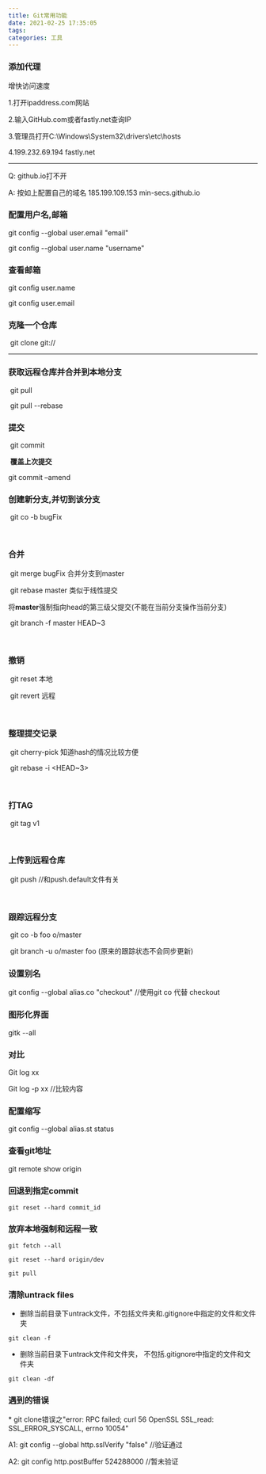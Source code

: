 ```yaml
---
title: Git常用功能
date: 2021-02-25 17:35:05
tags: 
categories: 工具
---
```


### **添加代理**

增快访问速度

1.打开ipaddress.com网站

2.输入GitHub.com或者fastly.net查询IP

3.管理员打开C:\Windows\System32\drivers\etc\hosts

4.199.232.69.194 fastly.net

---

Q: github.io打不开

A: 按如上配置自己的域名 185.199.109.153 min-secs.github.io



### 配置用户名,邮箱

git config --global user.email "email"

git config --global user.name "username"

### 查看邮箱

git config user.name

git config user.email

### 克隆一个仓库

​	git clone git://

<!--more-->



------



### **获取远程仓库并合并到本地分支**

​	git pull

​	git pull --rebase 

### **提交**

​	git commit 



​	**覆盖上次提交**

git commit –amend

 

### **创建新分支**,并切到该分支

​	git co -b bugFix 

​	

### **合并**

​	git merge bugFix 合并分支到master

​	git rebase master 类似于线性提交

 

将**master**强制指向head的第三级父提交(不能在当前分支操作当前分支)

​	git branch -f master HEAD~3 

​	

### **撤销**

​	git reset <hash> 本地

​	git revert <hash> 远程

​	

### **整理提交记录**

​	git cherry-pick <hash> 知道hash的情况比较方便

​	git rebase -i <HEAD~3>

​	

### 打**TAG**

​	git tag v1 <hash>

 



​	

### **上传到远程仓库**

​	git push //和push.default文件有关

​	

### **跟踪远程分支**

​	git co -b foo o/master

​	git branch -u o/master foo (原来的跟踪状态不会同步更新)

 

### **设置别名**

git config --global alias.co "checkout" //使用git co 代替 checkout

 

### **图形化界面**

gitk --all



### **对比**

Git log xx

Git log -p xx //比较内容

 

### **配置缩写**

git config --global alias.st status

 

### **查看git地址**

git remote show origin

 

### **回退到指定**commit

```
git reset --hard commit_id
```





### **放弃本地强制和远程一致**

```
git fetch --all 
```

``` 
git reset --hard origin/dev
```

```
git pull
```

### 清除untrack files

- 删除当前目录下untrack文件，不包括文件夹和.gitignore中指定的文件和文件夹

```
git clean -f
```

- 删除当前目录下untrack文件和文件夹， 不包括.gitignore中指定的文件和文件夹

```
git clean -df
```

 ### 遇到的错误

\* git clone错误之"error: RPC failed; curl 56 OpenSSL SSL_read: SSL_ERROR_SYSCALL, errno 10054"

A1: git config --global http.sslVerify "false" //验证通过

A2: git config http.postBuffer 524288000 //暂未验证